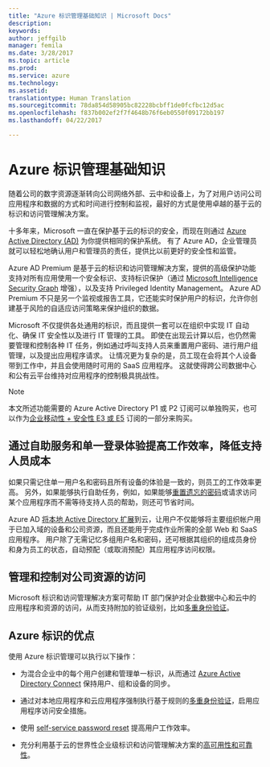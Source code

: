 ```yaml
---
title: "Azure 标识管理基础知识 | Microsoft Docs"
description: 
keywords: 
author: jeffgilb
manager: femila
ms.date: 3/28/2017
ms.topic: article
ms.prod: 
ms.service: azure
ms.technology: 
ms.assetid: 
translationtype: Human Translation
ms.sourcegitcommit: 78da854d58905bc82228bcbff1de0fcfbc12d5ac
ms.openlocfilehash: f837b002ef2f7f4648b76f6eb0550f09172bb197
ms.lasthandoff: 04/22/2017

---
```

# <a name="fundamentals-of-azure-identity-management"></a>Azure 标识管理基础知识
随着公司的数字资源逐渐转向公司网络外部、云中和设备上，为了对用户访问公司应用程序和数据的方式和时间进行控制和监视，最好的方式是使用卓越的基于云的标识和访问管理解决方案。

十多年来，Microsoft 一直在保护基于云的标识的安全，而现在则通过 [Azure Active Directory (AD)](https://docs.microsoft.com/azure/active-directory/active-directory-editions) 为你提供相同的保护系统。 有了 Azure AD，企业管理员就可以轻松地确认用户和管理员的责任，提供比以前更好的安全性和监管。

Azure AD Premium 是基于云的标识和访问管理解决方案，提供的高级保护功能支持对所有应用使用一个安全标识、支持标识保护（通过 [Microsoft Intelligence Security Graph](https://www.microsoft.com/en-us/security/intelligence) 增强），以及支持 Privileged Identity Management。 Azure AD Premium 不只是另一个监视或报告工具，它还能实时保护用户的标识，允许你创建基于风险的自适应访问策略来保护组织的数据。

Microsoft 不仅提供各处通用的标识，而且提供一套可以在组织中实现 IT 自动化、确保 IT 安全性以及进行 IT 管理的工具。 即使在出现云计算以后，也仍然需要管理和控制各种 IT 任务，例如通过呼叫支持人员来重置用户密码、进行用户组管理，以及提出应用程序请求。 让情况更为复杂的是，员工现在会将其个人设备带到工作中，并且会使用随时可用的 SaaS 应用程序。 这就使得跨公司数据中心和公有云平台维持对应用程序的控制极具挑战性。

> [!Note]
> 本文所述功能需要的 Azure Active Directory P1 或 P2 订阅可以单独购买，也可以作为[企业移动性 + 安全性 E3 或 E5](https://docs.microsoft.com/enterprise-mobility-security/solutions/learn-about-ems) 订阅的一部分来购买。

## <a name="increase-productivity-and-reduce-helpdesk-costs-with-self-service-and-single-sign-on-experiences"></a>通过自助服务和单一登录体验提高工作效率，降低支持人员成本

如果只需记住单一用户名和密码且所有设备的体验是一致的，则员工的工作效率更高。 另外，如果能够执行自助任务，例如，如果能够[重置遗忘的密码](https://docs.microsoft.com/azure/active-directory/active-directory-passwords)或请求访问某个应用程序而不需等待支持人员的帮助，则还可节省时间。

Azure AD [将本地 Active Directory 扩展](https://docs.microsoft.com/azure/active-directory/connect/active-directory-aadconnect)到云，让用户不仅能够将主要组织帐户用于已加入域的设备和公司资源，而且还能用于完成作业所需的全部 Web 和 SaaS 应用程序。 用户除了无需记忆多组用户名和密码，还可根据其组织的组成员身份和身为员工的状态，自动预配（或取消预配）其应用程序访问权限。

## <a name="manage-and-control-access-to-corporate-resources"></a>管理和控制对公司资源的访问
Microsoft 标识和访问管理解决方案可帮助 IT 部门保护对企业数据中心和云中的应用程序和资源的访问，从而支持附加的验证级别，比如[多重身份验证](https://docs.microsoft.com/azure/multi-factor-authentication/multi-factor-authentication-whats-next)。

## <a name="benefits-of-azure-identity"></a>Azure 标识的优点

使用 Azure 标识管理可以执行以下操作：

-   为混合企业中的每个用户创建和管理单一标识，从而通过 [Azure Active Directory Connect](https://docs.microsoft.com/azure/active-directory/connect/active-directory-aadconnect) 保持用户、组和设备的同步。

-   通过对本地应用程序和云应用程序强制执行基于规则的[多重身份验证](https://docs.microsoft.com/azure/multi-factor-authentication/multi-factor-authentication-whats-next)，启用应用程序访问安全措施。

-   使用 [self-service password reset](https://docs.microsoft.com/azure/active-directory/active-directory-passwords) 提高用户工作效率。

-   充分利用基于云的世界性企业级标识和访问管理解决方案的[高可用性和可靠性](https://docs.microsoft.com/azure/architecture/resiliency/high-availability-azure-applications)。


